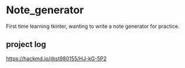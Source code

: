 # Note_generator
First time learning tkinter, wanting to write a note generator for practice.

## project log
https://hackmd.io/@st980155/HJ-kG-5P2
